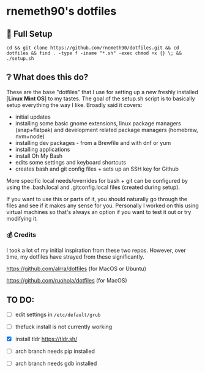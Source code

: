 # rnemeth90's dotfiles

## 🔨 Full Setup

```
cd && git clone https://github.com/rnemeth90/dotfiles.git && cd dotfiles && find . -type f -iname "*.sh" -exec chmod +x {} \; && ./setup.sh
```

## ❔ What does this do?

These are the base "dotfiles" that I use for setting up a new freshly installed [**Linux Mint OS**] to my tastes. The goal of the setup.sh script is to basically setup everything the way I like. Broadly said it covers:

- initial updates
- installing some basic gnome extensions, linux package managers (snap+flatpak) and development related package managers (homebrew, nvm+node)
- installing dev packages - from a Brewfile and with dnf or yum
- installing applications
- install Oh My Bash
- edits some settings and keyboard shortcuts
- creates bash and git config files + sets up an SSH key for Github

More specific local needs/overrides for bash + git can be configured by using the
.bash.local and .gitconfig.local files (created during setup).

If you want to use this or parts of it, you should naturally go through the files and see if it makes any sense for you. Personally I worked on this using virtual machines so that's always an option if you want to test it out or try modifying it.

### 💰 Credits

I took a lot of my initial inspiration from these two repos. However, over time, my dotfiles have strayed from these significantly.

https://github.com/alrra/dotfiles (for MacOS or Ubuntu)

https://github.com/ruohola/dotfiles (for MacOS)

## TO DO:
- [ ] edit settings in `/etc/default/grub`
- [ ] thefuck install is not currently working
- [x] install tldr https://tldr.sh/
- [ ] arch branch needs pip installed
- [ ] arch branch needs gdb installed

